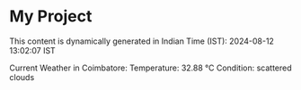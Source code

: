 # My Project

This content is dynamically generated in Indian Time (IST): 2024-08-12 13:02:07 IST


Current Weather in Coimbatore:
Temperature: 32.88 °C
Condition: scattered clouds
